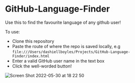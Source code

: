 # GitHub-Language-Finder

Use this to find the favourite language of any github user!

To use:

- Clone this repository
- Paste the route of where the repo is saved locally, e.g ```file:///Users/dashiellboyles/Projects/GitHub-Language-Finder/index.html```
- Enter a valid GitHub user name in the text box
- Click the well-worded button!

![Screen Shot 2022-05-30 at 18 22 50](https://user-images.githubusercontent.com/93666673/171038004-22ddb5f8-faac-4780-8956-4979591da279.png)

